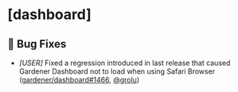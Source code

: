 # [dashboard]
## 🐛 Bug Fixes
* *[USER]* Fixed a regression introduced in last release that caused Gardener Dashboard not to load when using Safari Browser ([gardener/dashboard#1466](https://github.com/gardener/dashboard/pull/1466), [@grolu](https://github.com/grolu))